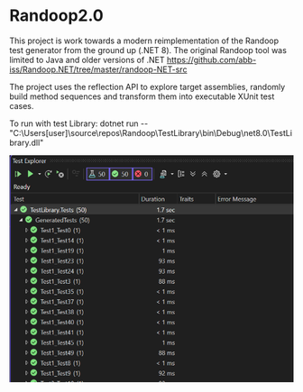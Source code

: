 # Randoop2.0



This project is work towards a modern reimplementation of the Randoop test generator from the ground up (.NET 8). 
The original Randoop tool was limited to Java and older versions of .NET
https://github.com/abb-iss/Randoop.NET/tree/master/randoop-NET-src

The project uses the reflection API to explore target assemblies, randomly build method sequences and transform them into executable XUnit test cases.


To run with test Library:
dotnet run -- "C:\Users\[user]\source\repos\Randoop\TestLibrary\bin\Debug\net8.0\TestLibrary.dll"


![demotestlib](https://github.com/tarasermolenko/Randoop2.0/blob/main/ReadMeImages/demoimage.png?raw=true)
